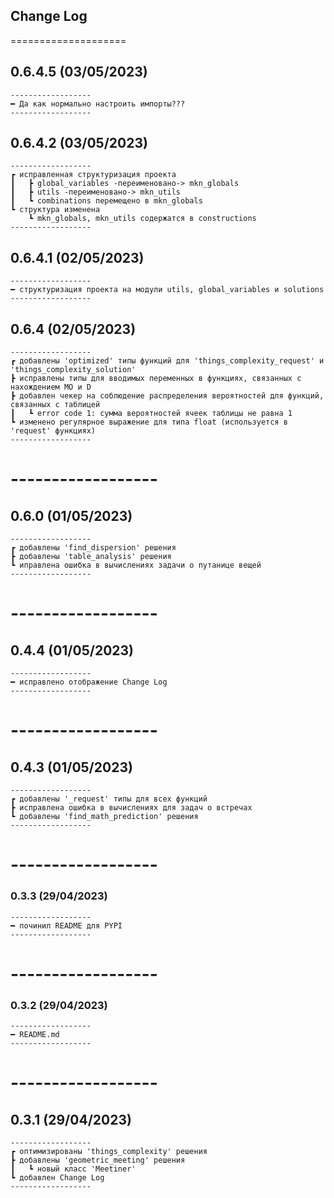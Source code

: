 ## Change Log
====================

## 0.6.4.5 (03/05/2023)
```
------------------
━ Да как нормально настроить импорты???
------------------
```
## 0.6.4.2 (03/05/2023)
```
------------------
┏ исправленная структуризация проекта
┃   ┣ global_variables -переименовано-> mkn_globals
┃   ┣ utils -переименовано-> mkn_utils
┃   ┗ combinations перемещено в mkn_globals
┗ структура изменена
    ┗ mkn_globals, mkn_utils содержатся в constructions
------------------
```
## 0.6.4.1 (02/05/2023)
```
------------------
━ структуризация проекта на модули utils, global_variables и solutions
------------------
```
## 0.6.4 (02/05/2023)
```
------------------
┏ добавлены 'optimized' типы функций для 'things_complexity_request' и 'things_complexity_solution'
┣ исправлены типы для вводимых переменных в функциях, связанных с нахождением МО и D
┣ добавлен чекер на соблюдение распределения вероятностей для функций, связанных с таблицей
┃   ┗ error code 1: сумма вероятностей ячеек таблицы не равна 1
┗ изменено регулярное выражение для типа float (используется в 'request' функциях)
------------------
```
# ------------------
## 0.6.0 (01/05/2023)
```
------------------
┏ добавлены 'find_dispersion' решения
┣ добавлены 'table_analysis' решения
┗ иправлена ошибка в вычислениях задачи о путанице вещей
------------------
```
# ------------------
## 0.4.4 (01/05/2023)
```
------------------
━ исправлено отображение Change Log
------------------
```
# ------------------
## 0.4.3 (01/05/2023)
```
------------------
┏ добавлены '_request' типы для всех функций
┣ исправлена ошибка в вычислениях для задач о встречах
┗ добавлены 'find_math_prediction' решения
------------------
```
# ------------------
### 0.3.3 (29/04/2023)
```
------------------
━ починил README для PYPI
------------------
```
# ------------------
### 0.3.2 (29/04/2023)
```
------------------
━ README.md
------------------
```
# ------------------
## 0.3.1 (29/04/2023)
```
------------------
┏ оптимизированы 'things_complexity' решения
┣ добавлены 'geometric_meeting' решения
┃   ┗ новый класс 'Meetiner'
┗ добавлен Change Log
------------------
```